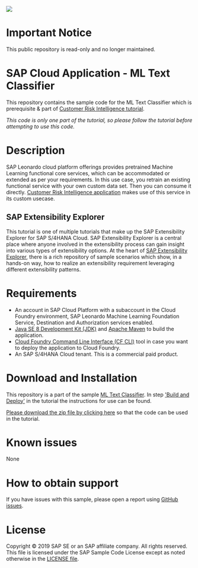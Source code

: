 ![](https://img.shields.io/badge/STATUS-NOT%20CURRENTLY%20MAINTAINED-red.svg?longCache=true&style=flat)

# Important Notice
This public repository is read-only and no longer maintained.

# SAP Cloud Application - ML Text Classifier
This repository contains the sample code for the ML Text Classifier which is prerequisite & part of [Customer Risk Intelligence tutorial](http://tiny.cc/s4-cust-risk-intelligence).

_This code is only one part of the tutorial, so please follow the tutorial before attempting to use this code._

# Description
SAP Leonardo cloud platform offerings provides pretrained Machine Learning functional core services, which can be accommodated or extended as per your requirements. In this use case, you retrain an existing functional service with your own custom data set. Then you can consume it directly. [Customer Risk Intelligence application](http://tiny.cc/s4-cust-risk-intelligence) makes use of this service in its custom usecase.

## SAP Extensibility Explorer
This tutorial is one of multiple tutorials that make up the SAP Extensibility Explorer for SAP S/4HANA Cloud. SAP Extensibility Explorer is a central place where anyone involved in the extensibility process can gain insight into various types of extensibility options. At the heart of [SAP Extensibility Explorer](https://sap.com/extends4), there is a rich repository of sample scenarios which show, in a hands-on way, how to realize an extensibility requirement leveraging different extensibility patterns.

# Requirements
- An account in SAP Cloud Platform with a subaccount in the Cloud Foundry environment, SAP Leonardo Machine Learning Foundation Service, Destination and Authorization services enabled.
- [Java SE 8 Development Kit (JDK)](https://www.oracle.com/technetwork/java/javase/downloads/index.html) and [Apache Maven](http://maven.apache.org/download.cgi) to build the application.
- [Cloud Foundry Command Line Interface (CF CLI)](https://docs.cloudfoundry.org/cf-cli/install-go-cli.html) tool in case you want to deploy the application to Cloud Foundry.
- An SAP S/4HANA Cloud tenant. This is a commercial paid product.

# Download and Installation
This repository is a part of the sample [ML Text Classifier](https://help.sap.com/viewer/ee756dfe439d431b913e29a50e7648e2/latest/en-US). In step ['Build and Deploy'](https://help.sap.com/viewer/ee756dfe439d431b913e29a50e7648e2/latest/en-US/3dacfe580499419ab0909a3233191087.html) in the tutorial the instructions for use can be found.

[Please download the zip file by clicking here](https://github.com/SAP-samples/leonardo-ml-training/archive/master.zip) so that the code can be used in the tutorial.

# Known issues
None

# How to obtain support
If you have issues with this sample, please open a report using [GitHub issues](https://github.com/SAP-samples/leonardo-ml-training/issues).

# License
Copyright © 2019 SAP SE or an SAP affiliate company. All rights reserved. This file is licensed under the SAP Sample Code License except as noted otherwise in the [LICENSE file](LICENSE).
